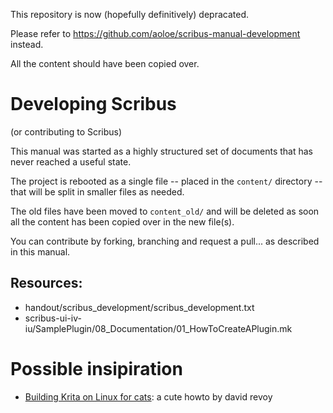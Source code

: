 This repository is now (hopefully definitively) depracated.

Please refer to https://github.com/aoloe/scribus-manual-development instead.

All the content should have been copied over.

# Developing Scribus

(or contributing to Scribus)

This manual was started as a highly structured set of documents that has never reached a useful state.

The project is rebooted as a single file -- placed in the `content/` directory -- that will be split in smaller files as needed.

The old files have been moved to `content_old/` and will be deleted as soon all the content has been copied over in the new file(s).

You can contribute by forking, branching and request a pull... as described in this manual.

## Resources:

- handout/scribus\_development/scribus\_development.txt
- scribus-ui-iv-iu/SamplePlugin/08\_Documentation/01\_HowToCreateAPlugin.mk

# Possible insipiration
- [Building Krita on Linux for cats](http://www.davidrevoy.com/article193/guide-building-krita-on-linux-for-cats): a cute howto by david revoy

